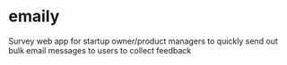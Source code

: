 # emaily
Survey web app for startup owner/product managers to quickly send out bulk email messages to users to collect feedback
